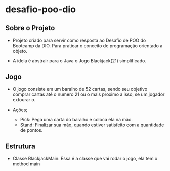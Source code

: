# desafio-poo-dio

## Sobre o Projeto

- Projeto criado para servir como resposta ao Desafio de POO do Bootcamp da DIO. Para praticar o conceito de programação orientado a objeto.

- A ideia é abstrair para o Java o Jogo Blackjack(21) simplificado.

## Jogo

- O jogo consiste em um baralho de 52 cartas, sendo seu objetivo comprar cartas até o numero 21 ou o mais proximo a isso, se um jogador extourar o.

- Ações;
  - Pick: Pega uma carta do baralho e coloca ela na mão.
  - Stand: Finalizar sua mão, quando estiver satisfeito com a quantidade de pontos.

## Estrutura

- Classe BlackjackMain: Essa é a classe que vai rodar o jogo, ela tem o method main